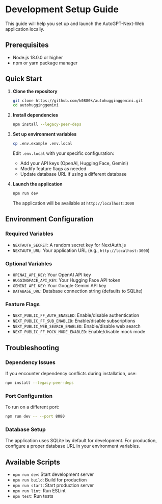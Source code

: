 # Development Setup Guide

This guide will help you set up and launch the AutoGPT-Next-Web application locally.

## Prerequisites

- Node.js 18.0.0 or higher
- npm or yarn package manager

## Quick Start

1. **Clone the repository**

   ```bash
   git clone https://github.com/k0880k/autohugginggemini.git
   cd autohugginggemini
   ```

2. **Install dependencies**

   ```bash
   npm install --legacy-peer-deps
   ```

3. **Set up environment variables**

   ```bash
   cp .env.example .env.local
   ```

   Edit `.env.local` with your specific configuration:

   - Add your API keys (OpenAI, Hugging Face, Gemini)
   - Modify feature flags as needed
   - Update database URL if using a different database

4. **Launch the application**

   ```bash
   npm run dev
   ```

   The application will be available at `http://localhost:3000`

## Environment Configuration

### Required Variables

- `NEXTAUTH_SECRET`: A random secret key for NextAuth.js
- `NEXTAUTH_URL`: Your application URL (e.g., `http://localhost:3000`)

### Optional Variables

- `OPENAI_API_KEY`: Your OpenAI API key
- `HUGGINGFACE_API_KEY`: Your Hugging Face API token
- `GEMINI_API_KEY`: Your Google Gemini API key
- `DATABASE_URL`: Database connection string (defaults to SQLite)

### Feature Flags

- `NEXT_PUBLIC_FF_AUTH_ENABLED`: Enable/disable authentication
- `NEXT_PUBLIC_FF_SUB_ENABLED`: Enable/disable subscriptions
- `NEXT_PUBLIC_WEB_SEARCH_ENABLED`: Enable/disable web search
- `NEXT_PUBLIC_FF_MOCK_MODE_ENABLED`: Enable/disable mock mode

## Troubleshooting

### Dependency Issues

If you encounter dependency conflicts during installation, use:

```bash
npm install --legacy-peer-deps
```

### Port Configuration

To run on a different port:

```bash
npm run dev -- --port 8080
```

### Database Setup

The application uses SQLite by default for development. For production, configure a proper database URL in your environment variables.

## Available Scripts

- `npm run dev`: Start development server
- `npm run build`: Build for production
- `npm run start`: Start production server
- `npm run lint`: Run ESLint
- `npm test`: Run tests
